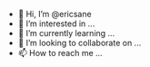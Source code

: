 - 👋 Hi, I’m @ericsane
- 👀 I’m interested in ...
- 🌱 I’m currently learning ...
- 💞️ I’m looking to collaborate on ...
- 📫 How to reach me ...

<!---
ericsane/ericsane is a ✨ special ✨ repository because its `README.md` (this file) appears on your GitHub profile.
You can click the Preview link to take a look at your changes.
--->
